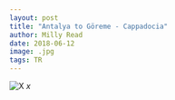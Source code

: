 ```yaml
---
layout: post
title: "Antalya to Göreme - Cappadocia"
author: Milly Read
date: 2018-06-12
image: .jpg
tags: TR
---
```



![X](assets/img/x.jpg) *x*
